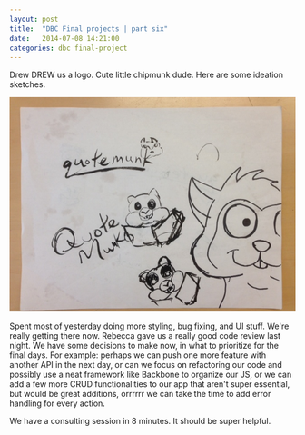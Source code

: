 ```yaml
---
layout: post
title:  "DBC Final projects | part six"
date:   2014-07-08 14:21:00
categories: dbc final-project
---
```


Drew DREW us a logo. Cute little chipmunk dude. Here are some ideation sketches.

![drawing](/assets/drawing.JPG)

Spent most of yesterday doing more styling, bug fixing, and UI stuff. We're really getting there now. Rebecca gave us a really good code review last night. We have some decisions to make now, in what to prioritize for the final days. For example: perhaps we can push one more feature with another API in the next day, or can we focus on refactoring our code and possibly use a neat framework like Backbone to organize our JS, or we can add a few more CRUD functionalities to our app that aren't super essential, but would be great additions, orrrrrr we can take the time to add error handling for every action. 

We have a consulting session in 8 minutes. It should be super helpful.
